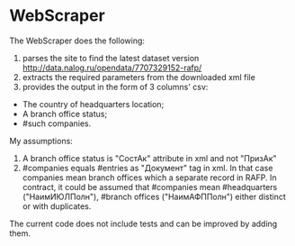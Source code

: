 # WebScraper
The WebScraper does the following:
1. parses the site to find the latest dataset version http://data.nalog.ru/opendata/7707329152-rafp/
2. extracts the required parameters from the downloaded xml file
3. provides the output in the form of 3 columns' csv:
  - The country of headquarters location;
  - A branch office status;
  - #such companies.
 
 My assumptions:
 1. A branch office status is "СостАк" attribute in xml and not "ПризАк"
 2. #companies equals #entries as "Документ" tag in xml. In that case companies mean branch offices which a separate record in RAFP. 
 In contract, it could be assumed that #companies mean #headquarters ("НаимИЮЛПолн"), #branch offices ("НаимАФППолн") either distinct or with duplicates.
 
 The current code does not include tests and can be improved by adding them.
